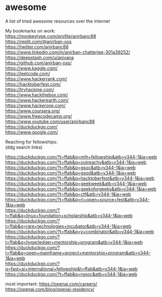 # awesome
A list of tried awesome resources over the internet
    
    
My bookmarks on work:     
https://monkeytype.com/profile/anirbanc88  
https://replit.com/@anirban-oss   
https://twitter.com/anirbanc88   
https://www.linkedin.com/in/anirban-chatterjee-301a39252/   
https://deepstash.com/u/anivana   
https://github.com/anirban-oss/     
https://www.kaggle.com/     
https://leetcode.com/     
https://www.hackerrank.com/     
https://hacktoberfest.com/      
https://tryhackme.com/      
https://www.hackthebox.com/     
https://www.hackerearth.com/      
https://www.hackerone.com/      
https://www.coursera.org/     
https://www.freecodecamp.org/     
https://www.youtube.com/user/anirbanc88     
https://duckduckgo.com/     
https://www.google.com/     


Reaching for fellowships:     
(ddg search links)      

https://duckduckgo.com/?t=ffab&q=mlh+fellowship&atb=v344-1&ia=web       
https://duckduckgo.com/?t=ffab&q=outreachy&atb=v344-1&ia=web      
https://duckduckgo.com/?t=ffab&q=gsoc&atb=v344-1&ia=web     
https://duckduckgo.com/?t=ffab&q=gsod&atb=v344-1&ia=web     
https://duckduckgo.com/?t=ffab&q=hacktoberfest&atb=v344-1&ia=web      
https://duckduckgo.com/?t=ffab&q=geekweek&atb=v344-1&ia=web       
https://duckduckgo.com/?t=ffab&q=geeksforgeeks&atb=v344-1&ia=web          
https://duckduckgo.com/?t=ffab&q=ctf&atb=v344-1&ia=web      
https://duckduckgo.com/?t=ffab&q=rl+open+source+fest&atb=v344-1&ia=web      
https://duckduckgo.com/?t=ffab&q=linux+foundation+scholarship&atb=v344-1&ia=web       
https://duckduckgo.com/?t=ffab&q=rare+technologies+incubator&atb=v344-1&ia=web        
https://duckduckgo.com/?t=ffab&q=y+combinator&atb=v344-1&ia=web       
https://duckduckgo.com/?t=ffab&q=hyperledger+mentorship+program&atb=v344-1&ia=web       
https://duckduckgo.com/?t=ffab&q=open+mainframe+project+mentorship+program&atb=v344-1&ia=web      
https://duckduckgo.com/?q=fast+ai+international+fellowship&t=ffab&atb=v344-1&ia=web     
https://duckduckgo.com/?t=ffab&q=rgsoc&atb=v344-1&ia=web

most important:
https://openai.com/careers/
https://openai.com/blog/openai-residency/
